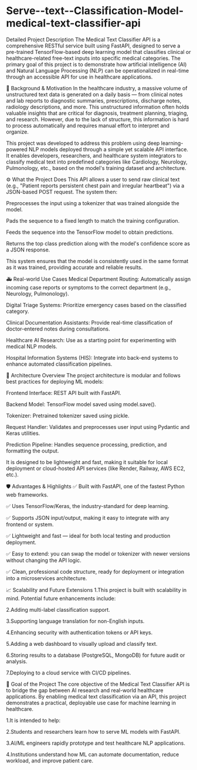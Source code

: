 # Serve--text--Classification-Model-medical-text-classifier-api

Detailed Project Description
The Medical Text Classifier API is a comprehensive RESTful service built using FastAPI, designed to serve a pre-trained TensorFlow-based deep learning model that classifies clinical or healthcare-related free-text inputs into specific medical categories. The primary goal of this project is to demonstrate how artificial intelligence (AI) and Natural Language Processing (NLP) can be operationalized in real-time through an accessible API for use in healthcare applications.

🧠 Background & Motivation
In the healthcare industry, a massive volume of unstructured text data is generated on a daily basis — from clinical notes and lab reports to diagnostic summaries, prescriptions, discharge notes, radiology descriptions, and more. This unstructured information often holds valuable insights that are critical for diagnosis, treatment planning, triaging, and research. However, due to the lack of structure, this information is hard to process automatically and requires manual effort to interpret and organize.

This project was developed to address this problem using deep learning-powered NLP models deployed through a simple yet scalable API interface. It enables developers, researchers, and healthcare system integrators to classify medical text into predefined categories like Cardiology, Neurology, Pulmonology, etc., based on the model's training dataset and architecture.

⚙️ What the Project Does
This API allows a user to send raw clinical text (e.g., "Patient reports persistent chest pain and irregular heartbeat") via a JSON-based POST request. The system then:

Preprocesses the input using a tokenizer that was trained alongside the model.

Pads the sequence to a fixed length to match the training configuration.

Feeds the sequence into the TensorFlow model to obtain predictions.

Returns the top class prediction along with the model's confidence score as a JSON response.

This system ensures that the model is consistently used in the same format as it was trained, providing accurate and reliable results.

🚑 Real-world Use Cases
Medical Department Routing: Automatically assign incoming case reports or symptoms to the correct department (e.g., Neurology, Pulmonology).

Digital Triage Systems: Prioritize emergency cases based on the classified category.

Clinical Documentation Assistants: Provide real-time classification of doctor-entered notes during consultations.

Healthcare AI Research: Use as a starting point for experimenting with medical NLP models.

Hospital Information Systems (HIS): Integrate into back-end systems to enhance automated classification pipelines.

🧱 Architecture Overview
The project architecture is modular and follows best practices for deploying ML models:

Frontend Interface: REST API built with FastAPI.

Backend Model: TensorFlow model saved using model.save().

Tokenizer: Pretrained tokenizer saved using pickle.

Request Handler: Validates and preprocesses user input using Pydantic and Keras utilities.

Prediction Pipeline: Handles sequence processing, prediction, and formatting the output.

It is designed to be lightweight and fast, making it suitable for local deployment or cloud-hosted API services (like Render, Railway, AWS EC2, etc.).

🛡️ Advantages & Highlights
✅ Built with FastAPI, one of the fastest Python web frameworks.

✅ Uses TensorFlow/Keras, the industry-standard for deep learning.

✅ Supports JSON input/output, making it easy to integrate with any frontend or system.

✅ Lightweight and fast — ideal for both local testing and production deployment.

✅ Easy to extend: you can swap the model or tokenizer with newer versions without changing the API logic.

✅ Clean, professional code structure, ready for deployment or integration into a microservices architecture.

📈 Scalability and Future Extensions
1.This project is built with scalability in mind. Potential future enhancements include:

2.Adding multi-label classification support.

3.Supporting language translation for non-English inputs.

4.Enhancing security with authentication tokens or API keys.

5.Adding a web dashboard to visually upload and classify text.

6.Storing results to a database (PostgreSQL, MongoDB) for future audit or analysis.

7.Deploying to a cloud service with CI/CD pipelines.

🎯 Goal of the Project
The core objective of the Medical Text Classifier API is to bridge the gap between AI research and real-world healthcare applications. By enabling medical text classification via an API, this project demonstrates a practical, deployable use case for machine learning in healthcare.

1.It is intended to help:

2.Students and researchers learn how to serve ML models with FastAPI.

3.AI/ML engineers rapidly prototype and test healthcare NLP applications.

4.Institutions understand how ML can automate documentation, reduce workload, and improve patient care.

